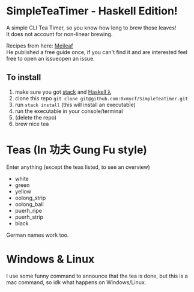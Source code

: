 # SimpleTeaTimer - Haskell Edition!
A simple CLI Tea Timer, so you know how long to brew those leaves!  
It does not account for non-linear brewing.

Recipes from here: [Meileaf](https://meileaf.com)  
He published a free guide once, if you can't find it and are interested feel free to open an issueopen an issue.

## To install

1. make sure you got [stack](https://docs.haskellstack.org/en/stable/README/) and [Haskell λ](https://www.haskell.org/downloads/)
2. clone this repo `git clone git@github.com:0xmycf/SimpleTeaTimer.git`
3. run `stack install`  (this will install an executable)
4. run the executable in your console/terminal
5. (delete the repo)
6. brew nice tea

# Teas (In 功夫 Gung Fu style)

Enter anything (except the teas listed, to see an overview)

- white
- green
- yellow
- oolong_strip
- oolong_ball
- puerh_ripe
- puerh_strip
- black

German names work too.

# Windows & Linux

I use some funny command to announce that the tea is done, but this is a mac command, so idk what happens on Windows/Linux.

